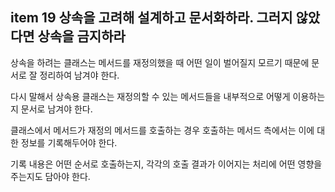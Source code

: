 ## item 19 상속을 고려해 설계하고 문서화하라. 그러지 않았다면 상속을 금지하라



상속을 하려는 클래스는 메서드를 재정의했을 때 어떤 일이 벌어질지 모르기 때문에 문서로 잘 정리하여 남겨야 한다.

다시 말해서 상속용 클래스는 재정의할 수 있는 메서드들을 내부적으로 어떻게 이용하는지 문서로 남겨야 한다. 

클래스에서 메서드가 재정의 메서드를 호출하는 경우 호출하는 메서드 측에서는 이에 대한 정보를 기록해두어야 한다. 

기록 내용은 어떤 순서로 호출하는지, 각각의 호출 결과가 이어지는 처리에 어떤 영향을 주는지도 담아야 한다.

